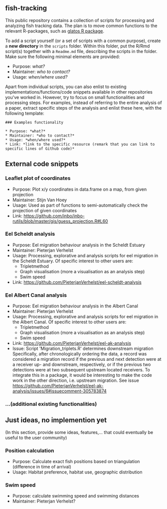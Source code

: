 ## fish-tracking

This public repository contains a collection of scripts for processing and analyzing fish tracking data. The plan is to move common functions to the relevant R-packages, such as [glatos R package](https://github.com/inbo/glatos).

To add a script yourself (or a set of scripts with a common purpose), create a **new directory** in the `scripts` folder. Within this folder, put the R/Rmd script(s) together with a `Readme.md` file, describing the scripts in the folder. Make sure the following minimal elements are provided:

* Purpose: *what?*
* Maintainer: *who to contact?*
* Usage: *when/where used?*

Apart from individual scripts, you can also enlist to existing implementations/functions/code snippets available in other repositories you've worked in. However, try to focus on small functionalities and processing steps. For examples, instead of referring to the entire analysis of a paper, extract specific steps of the analysis and enlist these here, with the following template:

```
### Examples functionality

* Purpose: *what?*
* Maintainer: *who to contact?*
* Usage: *when/where used?*
* Link: *link to the specific resource (remark that you can link to specific lines of Github code)*
```

## External code snippets

### Leaflet plot of coordinates

* Purpose: Plot x/y coordinates in data.frame on a map, from given projection
* Maintainer: Stijn Van Hoey
* Usage: Used as part of functions to semi-automatically check the projection of given coordinates
* Link: https://github.com/inbo/inbo-rutils/blob/master/gis/guess_projection.R#L60


### Eel Scheldt analysis

* Purpose: Eel migration behaviour analysis in the Scheldt Estuary
* Maintainer: Pieterjan Verhelst
* Usage: Processing, explorative and analysis scripts for eel migration in the Scheldt Estuary. Of specific interest to other users are:
    - Tripletmethod
    - Graph visualisation (more a visualisation as an analysis step)
    - Swim speed
* Link: https://github.com/PieterjanVerhelst/eel-scheldt-analysis


### Eel Albert Canal analysis

* Purpose: Eel migration behaviour analysis in the Albert Canal
* Maintainer: Pieterjan Verhelst
* Usage: Processing, explorative and analysis scripts for eel migration in the Albert Canal. Of specific interest to other users are:
    - Tripletmethod
    - Graph visualisation (more a visualisation as an analysis step)
    - Swim speed
* Link: https://github.com/PieterjanVerhelst/eel-ak-analysis
* Issue: Script 'Migration_triplets.R' determines downstream migration Specifically, after chronologically ordering the data, a record was considered a migration record if the previous and next detection were at a receiver up- and downstream, respectively, or if the previous two detections were at two subsequent upstream located receivers. To integrate this in a package, it would be interesting to make the code work in the other direction, i.e. upstream migration.
See issue https://github.com/PieterjanVerhelst/eel-ak-analysis/issues/6#issuecomment-305783874


### ...(additional existing functionalities)


## Just ideas, no implemention yet
(In this section, provide some ideas, features,... that could eventually be useful to the user community)

### Position calculation
* Purpose: Calculate exact fish positions based on triangulation (difference in time of arrival)
* Usage: Habitat preference, habitat use, geographic distribution
 
### Swim speed
* Purpose: calculate swimming speed and swimming distances
* Maintainer: Pieterjan Verhelst?
 

